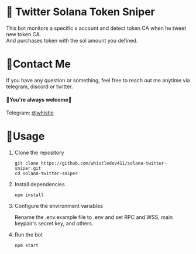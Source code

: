 # 🤖 Twitter Solana Token Sniper 

This bot monitors a specific x account and detect token CA when he tweet new token CA.
<br>
And purchases token with the sol amount you defined.

# 💬Contact Me

If you have any question or something, feel free to reach out me anytime via telegram, discord or twitter.
<br>
#### 🌹You're always welcome🌹

Telegram: [@whistle](https://t.me/devbeast5775) <br>


# 👀Usage
1. Clone the repository

    ```
    git clone https://github.com/whistledev411/solana-twitter-sniper.git
    cd solana-twitter-sniper
    ```
2. Install dependencies

    ```
    npm install
    ```
3. Configure the environment variables

    Rename the .env.example file to .env and set RPC and WSS, main keypair's secret key, and others.

4. Run the bot

    ```
    npm start
    ```